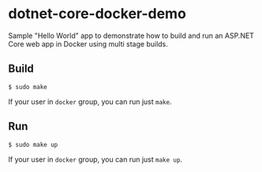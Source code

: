 # dotnet-core-docker-demo

Sample "Hello World" app to demonstrate how to build and run an ASP.NET Core
web app in Docker using multi stage builds.

## Build

```
$ sudo make
```

If your user in `docker` group, you can run just `make`.

## Run

```
$ sudo make up
```

If your user in `docker` group, you can run just `make up`.
